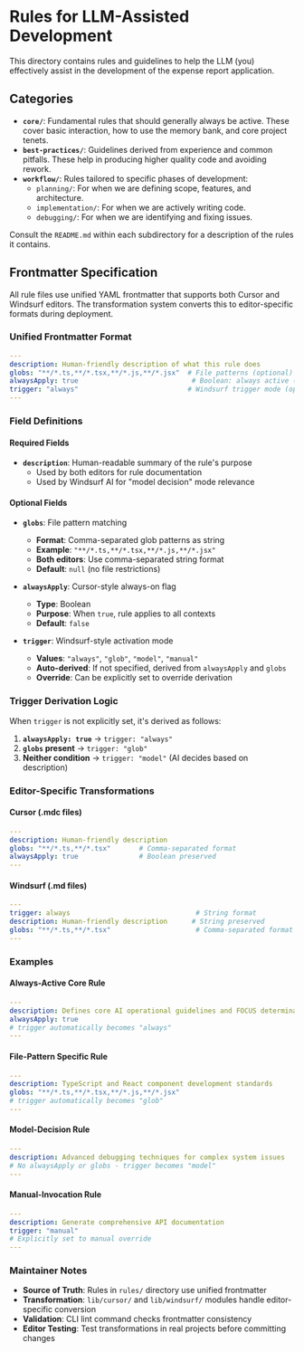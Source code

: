 # Rules for LLM-Assisted Development

This directory contains rules and guidelines to help the LLM (you) effectively assist in the development of the expense report application.

## Categories

- **`core/`**: Fundamental rules that should generally always be active. These cover basic interaction, how to use the memory bank, and core project tenets.
- **`best-practices/`**: Guidelines derived from experience and common pitfalls. These help in producing higher quality code and avoiding rework.
- **`workflow/`**: Rules tailored to specific phases of development:
  - `planning/`: For when we are defining scope, features, and architecture.
  - `implementation/`: For when we are actively writing code.
  - `debugging/`: For when we are identifying and fixing issues.

Consult the `README.md` within each subdirectory for a description of the rules it contains.

## Frontmatter Specification

All rule files use unified YAML frontmatter that supports both Cursor and Windsurf editors. The transformation system converts this to editor-specific formats during deployment.

### Unified Frontmatter Format

```yaml
---
description: Human-friendly description of what this rule does
globs: "**/*.ts,**/*.tsx,**/*.js,**/*.jsx"  # File patterns (optional)
alwaysApply: true                            # Boolean: always active (optional, default: false)
trigger: "always"                           # Windsurf trigger mode (optional, derived from alwaysApply)
---
```

### Field Definitions

#### Required Fields
- **`description`**: Human-readable summary of the rule's purpose
  - Used by both editors for rule documentation
  - Used by Windsurf AI for "model decision" mode relevance

#### Optional Fields
- **`globs`**: File pattern matching
  - **Format**: Comma-separated glob patterns as string
  - **Example**: `"**/*.ts,**/*.tsx,**/*.js,**/*.jsx"`
  - **Both editors**: Use comma-separated string format
  - **Default**: `null` (no file restrictions)

- **`alwaysApply`**: Cursor-style always-on flag
  - **Type**: Boolean
  - **Purpose**: When `true`, rule applies to all contexts
  - **Default**: `false`

- **`trigger`**: Windsurf-style activation mode
  - **Values**: `"always"`, `"glob"`, `"model"`, `"manual"`
  - **Auto-derived**: If not specified, derived from `alwaysApply` and `globs`
  - **Override**: Can be explicitly set to override derivation

### Trigger Derivation Logic

When `trigger` is not explicitly set, it's derived as follows:

1. **`alwaysApply: true`** → `trigger: "always"`
2. **`globs` present** → `trigger: "glob"`
3. **Neither condition** → `trigger: "model"` (AI decides based on description)

### Editor-Specific Transformations

#### Cursor (.mdc files)
```yaml
---
description: Human-friendly description
globs: "**/*.ts,**/*.tsx"       # Comma-separated format
alwaysApply: true               # Boolean preserved
---
```

#### Windsurf (.md files)
```yaml
---
trigger: always                               # String format
description: Human-friendly description      # String preserved
globs: "**/*.ts,**/*.tsx"                     # Comma-separated format
---
```

### Examples

#### Always-Active Core Rule
```yaml
---
description: Defines core AI operational guidelines and FOCUS determination
alwaysApply: true
# trigger automatically becomes "always"
---
```

#### File-Pattern Specific Rule
```yaml
---
description: TypeScript and React component development standards
globs: "**/*.ts,**/*.tsx,**/*.js,**/*.jsx"
# trigger automatically becomes "glob"
---
```

#### Model-Decision Rule
```yaml
---
description: Advanced debugging techniques for complex system issues
# No alwaysApply or globs - trigger becomes "model"
---
```

#### Manual-Invocation Rule
```yaml
---
description: Generate comprehensive API documentation
trigger: "manual"
# Explicitly set to manual override
---
```

### Maintainer Notes

- **Source of Truth**: Rules in `rules/` directory use unified frontmatter
- **Transformation**: `lib/cursor/` and `lib/windsurf/` modules handle editor-specific conversion
- **Validation**: CLI lint command checks frontmatter consistency
- **Editor Testing**: Test transformations in real projects before committing changes
